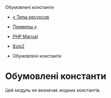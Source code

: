 Обумовлені константи

-   [« Типы ресурсов](bzip2.resources.html)
    
-   [Примеры »](bzip2.examples.html)
    
-   [PHP Manual](index.html)
    
-   [Bzip2](book.bzip2.html)
    
-   Обумовлені константи
    

# Обумовлені константи

Цей модуль не визначає жодних константів.